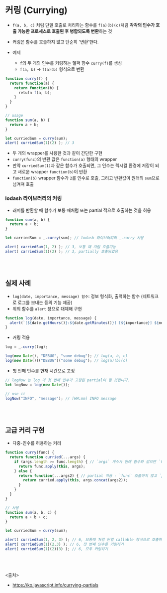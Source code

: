 # 커링 (Currying)

- `f(a, b, c)` 처럼 단일 호출로 처리하는 함수를 `f(a)(b)(c)`처럼 **각각의 인수가 호출 가능한 프로세스로 호출된 후 병합되도록 변환**하는 것
- 커링은 함수를 호출하지 않고 단순히 '변환'한다.

- 예제
  - `f`의 두 개의 인수를 커링하는 헬퍼 함수 `curry(f)`를 생성
  - `f(a, b)` -> `f(a)(b)` 형식으로 변환

```js
function curry(f) {
  return function(a) {
    return function(b) {
      retufn f(a, b);
    }
  }
}

// usage
function sum(a, b) {
  return a + b;
}

let curriedSum = curry(sum);
alert( curriedSum(1)(2) ); // 3
```

- 두 개의 wrapper를 사용한 것과 같이 간단한 구현
- `curry(func)`의 반환 값은 `function(a)` 형태의 wrapper
- 만약 `curriedSum(1)`과 같은 함수가 호출되면, 그 인수는 렉시컬 환경에 저장이 되고 새로운 wrapper `function(b)`이 반환
- `function(b)` wrapper 함수가 `2`를 인수로 호출, 그리고 반환값이 원래의 `sum`으로 넘겨져 호출

### lodash 라이브러리의 커링

- 래퍼를 반환할 때 함수가 보통 때처럼 또는 partial 적으로 호출하는 것을 허용

```js
function sum(a, b) {
  return a + b;
}

let carriedSum = _.curry(sum); // lodash 라이브러리의 _.carry 사용

alert( carriedSum(1, 2) ); // 3, 보통 때 처럼 호출가능
alert( carriedSum(1)(2) ); // 3, partially 호출되었음
```

<br><br>

## 실제 사례

- `log(date, importance, message) 함수`: 정보 형식화, 출력하는 함수 (네트워크로 로그를 보내는 등의 기능 제공)
- 위의 함수를 `alert` 창으로 대체해 구현

```js
function log(date, importance, message) {
  alert(`[${date.getHours()}:${date.getMinutes()}] [${importance}] ${message}`);
}
```

- 커링 적용

```js
log = _.curry(log);

log(new Date(), "DEBUG", "some debug"); // log(a, b, c)
log(new Date())("DEBUG")("some debug"); // log(a)(b)(c)
```

- 첫 번째 인수를 현재 시간으로 고정

```js
// logNow 는 log 의 첫 번째 인수가 고정된 partial이 될 것입니다.
let logNow = log(new Date());

// use it
logNow("INFO", "message"); // [HH:mm] INFO message
```

<br><br>

## 고급 커리 구현

- 다중-인수를 허용하는 커리

```js
function curry(func) {
  return function curried(...args) {
    if (args.length >= func.length) { // `args` 개수가 원래 함수와 같으면 `func` 호출에 전달 (함수 호출)
      return func.apply(this, args);
    } else {
      return function(...args2) { // partial 적용 - `func` 호출하지 않고 `pass` wrapper 대신 반환,  
        return curried.apply(this, args.concat(args2));
      }
    }
  }
}

// 사용
function sum(a, b, c) {
  return a + b + c;
}

let curriedSum = curry(sum);

alert( curriedSum(1, 2, 3) ); // 6, 보통때 처럼 단일 callable 형식으로 호출하기
alert( curriedSum(1)(2,3) ); // 6, 첫 번째 인수를 커링하기
alert( curriedSum(1)(2)(3) ); // 6, 모두 커링하기
```

<br><br><br>
<출처>

- <https://ko.javascript.info/currying-partials>
